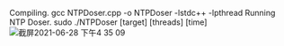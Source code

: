 Compiling.
gcc NTPDoser.cpp -o NTPDoser -lstdc++ -lpthread
Running NTP Doser.
sudo ./NTPDoser [target] [threads] [time]
![截屏2021-06-28 下午4 35 09](https://user-images.githubusercontent.com/45961328/123605852-dba43880-d82e-11eb-851e-e4d882c43c98.png)
